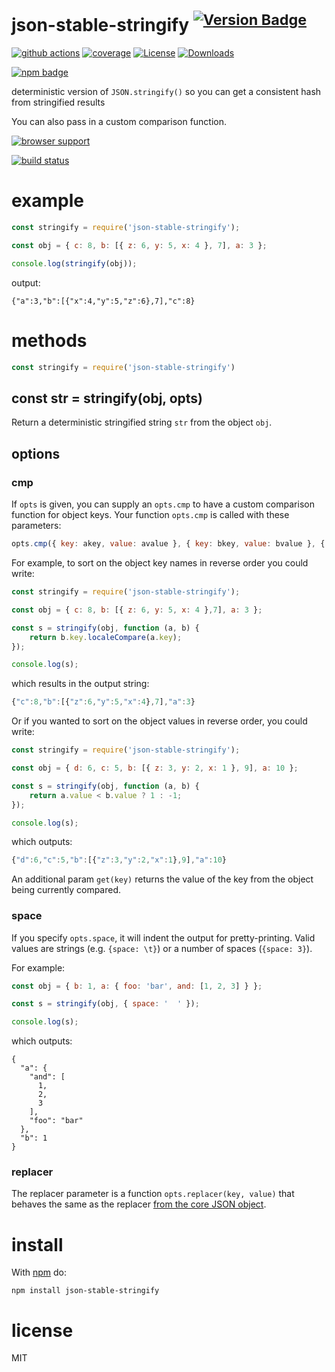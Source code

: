 # json-stable-stringify <sup>[![Version Badge][npm-version-svg]][package-url]</sup>

[![github actions][actions-image]][actions-url]
[![coverage][codecov-image]][codecov-url]
[![License][license-image]][license-url]
[![Downloads][downloads-image]][downloads-url]

[![npm badge][npm-badge-png]][package-url]

deterministic version of `JSON.stringify()` so you can get a consistent hash from stringified results

You can also pass in a custom comparison function.

[![browser support](https://ci.testling.com/ljharb/json-stable-stringify.png)](https://ci.testling.com/ljharb/json-stable-stringify)

[![build status](https://secure.travis-ci.org/ljharb/json-stable-stringify.png)](http://travis-ci.org/ljharb/json-stable-stringify)

# example

``` js
const stringify = require('json-stable-stringify');

const obj = { c: 8, b: [{ z: 6, y: 5, x: 4 }, 7], a: 3 };

console.log(stringify(obj));
```

output:

```
{"a":3,"b":[{"x":4,"y":5,"z":6},7],"c":8}
```

# methods

``` js
const stringify = require('json-stable-stringify')
```

<a id="var-str--stringifyobj-opts"></a>
## const str = stringify(obj, opts)

Return a deterministic stringified string `str` from the object `obj`.

## options

### cmp

If `opts` is given, you can supply an `opts.cmp` to have a custom comparison function for object keys.
Your function `opts.cmp` is called with these parameters:

``` js
opts.cmp({ key: akey, value: avalue }, { key: bkey, value: bvalue }, { get(key): value })
```

For example, to sort on the object key names in reverse order you could write:

``` js
const stringify = require('json-stable-stringify');

const obj = { c: 8, b: [{ z: 6, y: 5, x: 4 },7], a: 3 };

const s = stringify(obj, function (a, b) {
	return b.key.localeCompare(a.key);
});

console.log(s);
```

which results in the output string:

``` js
{"c":8,"b":[{"z":6,"y":5,"x":4},7],"a":3}
```

Or if you wanted to sort on the object values in reverse order, you could write:

``` js
const stringify = require('json-stable-stringify');

const obj = { d: 6, c: 5, b: [{ z: 3, y: 2, x: 1 }, 9], a: 10 };

const s = stringify(obj, function (a, b) {
	return a.value < b.value ? 1 : -1;
});

console.log(s);
```

which outputs:

``` js
{"d":6,"c":5,"b":[{"z":3,"y":2,"x":1},9],"a":10}
```

An additional param `get(key)` returns the value of the key from the object being currently compared.

### space

If you specify `opts.space`, it will indent the output for pretty-printing.
Valid values are strings (e.g. `{space: \t}`) or a number of spaces
(`{space: 3}`).

For example:

```js
const obj = { b: 1, a: { foo: 'bar', and: [1, 2, 3] } };

const s = stringify(obj, { space: '  ' });

console.log(s);
```

which outputs:

```
{
  "a": {
    "and": [
      1,
      2,
      3
    ],
    "foo": "bar"
  },
  "b": 1
}
```

### replacer

The replacer parameter is a function `opts.replacer(key, value)` that behaves the same as the replacer
[from the core JSON object](https://developer.mozilla.org/en-US/docs/Web/JavaScript/Guide/Using_native_JSON#The_replacer_parameter).

# install

With [npm](https://npmjs.org) do:

```
npm install json-stable-stringify
```

# license

MIT

[package-url]: https://npmjs.org/package/json-stable-stringify
[npm-version-svg]: https://versionbadg.es/ljharb/json-stable-stringify.svg
[deps-svg]: https://david-dm.org/ljharb/json-stable-stringify.svg
[deps-url]: https://david-dm.org/ljharb/json-stable-stringify
[dev-deps-svg]: https://david-dm.org/ljharb/json-stable-stringify/dev-status.svg
[dev-deps-url]: https://david-dm.org/ljharb/json-stable-stringify#info=devDependencies
[npm-badge-png]: https://nodei.co/npm/json-stable-stringify.png?downloads=true&stars=true
[license-image]: https://img.shields.io/npm/l/json-stable-stringify.svg
[license-url]: LICENSE
[downloads-image]: https://img.shields.io/npm/dm/json-stable-stringify.svg
[downloads-url]: https://npm-stat.com/charts.html?package=json-stable-stringify
[codecov-image]: https://codecov.io/gh/ljharb/json-stable-stringify/branch/main/graphs/badge.svg
[codecov-url]: https://app.codecov.io/gh/ljharb/json-stable-stringify/
[actions-image]: https://img.shields.io/endpoint?url=https://github-actions-badge-u3jn4tfpocch.runkit.sh/ljharb/json-stable-stringify
[actions-url]: https://github.com/ljharb/json-stable-stringify/actions
